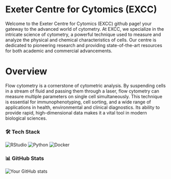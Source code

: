 # Exeter Centre for Cytomics (EXCC)

Welcome to the Exeter Centre for Cytomics (EXCC) github page!
your gateway to the advanced world of cytometry. At EXCC, we specialize in the intricate science of cytometry, a powerful technique used to measure and analyze the physical and chemical characteristics of cells. 
Our centre is dedicated to pioneering research and providing state-of-the-art resources for both academic and commercial advancements.

# Overview

Flow cytometry is a cornerstone of cytometric analysis. By suspending cells in a stream of fluid and passing them through a laser, flow cytometry can measure multiple parameters on single cell simultaneously. 
This technique is essential for immunophenotyping, cell sorting, and a wide range of applications in health, environmental and clinical diagnostics. 
Its ability to provide rapid, high-dimensional data makes it a vital tool in modern biological sciences.

### 🛠️ Tech Stack
![RStudio](https://img.shields.io/badge/-RStudio-75AADB?logo=rstudio&logoColor=white&style=flat)
![Python](https://img.shields.io/badge/-Python-3776AB?logo=python&logoColor=white&style=flat)
![Docker](https://img.shields.io/badge/-Docker-2496ED?logo=docker&logoColor=white&style=flat)

### 📊 GitHub Stats
![Your GitHub stats](https://github-readme-stats.vercel.app/api?username=yourusername&show_icons=true&theme=radical)
